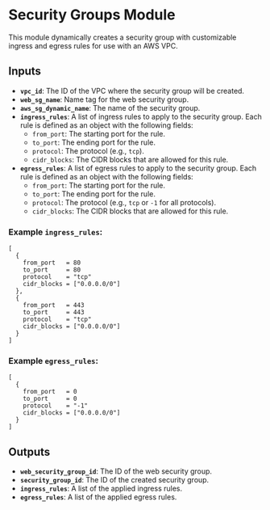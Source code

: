 # Security Groups Module

This module dynamically creates a security group with customizable ingress and egress rules for use with an AWS VPC.

## Inputs

- **`vpc_id`**: The ID of the VPC where the security group will be created.
- **`web_sg_name`**: Name tag for the web security group.
- **`aws_sg_dynamic_name`**: The name of the security group.
- **`ingress_rules`**: A list of ingress rules to apply to the security group. Each rule is defined as an object with the following fields:
  - `from_port`: The starting port for the rule.
  - `to_port`: The ending port for the rule.
  - `protocol`: The protocol (e.g., `tcp`).
  - `cidr_blocks`: The CIDR blocks that are allowed for this rule.
- **`egress_rules`**: A list of egress rules to apply to the security group. Each rule is defined as an object with the following fields:
  - `from_port`: The starting port for the rule.
  - `to_port`: The ending port for the rule.
  - `protocol`: The protocol (e.g., `tcp` or `-1` for all protocols).
  - `cidr_blocks`: The CIDR blocks that are allowed for this rule.

### Example `ingress_rules`:

```hcl
[
  {
    from_port   = 80
    to_port     = 80
    protocol    = "tcp"
    cidr_blocks = ["0.0.0.0/0"]
  },
  {
    from_port   = 443
    to_port     = 443
    protocol    = "tcp"
    cidr_blocks = ["0.0.0.0/0"]
  }
]
```

### Example `egress_rules`:

```hcl
[
  {
    from_port   = 0
    to_port     = 0
    protocol    = "-1"
    cidr_blocks = ["0.0.0.0/0"]
  }
]
```

## Outputs

- **`web_security_group_id`**: The ID of the web security group.
- **`security_group_id`**: The ID of the created security group.
- **`ingress_rules`**: A list of the applied ingress rules.
- **`egress_rules`**: A list of the applied egress rules.
